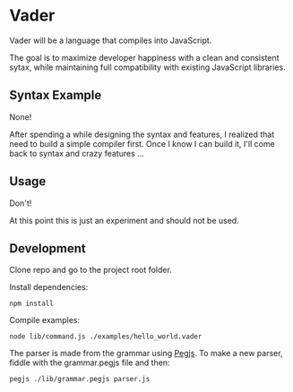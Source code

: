 # Vader

Vader will be a language that compiles into JavaScript.

The goal is to maximize developer happiness with a clean and consistent sytax, while maintaining full compatibility with existing JavaScript libraries.


## Syntax Example

None!

After spending a while designing the syntax and features, I realized that need to build a simple compiler first. Once I know I can build it, I'll come back to syntax and crazy features ...

## Usage

Don't!

At this point this is just an experiment and should not be used.


## Development

Clone repo and go to the project root folder.

Install dependencies:

```
npm install
```

Compile examples:

```
node lib/command.js ./examples/hello_world.vader
```

The parser is made from the grammar using [Pegjs](http://pegjs.org/). To make a new parser, fiddle with the grammar.pegjs file and then:

```
pegjs ./lib/grammar.pegjs parser.js
```



